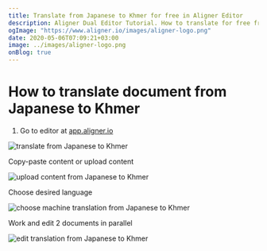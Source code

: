 ```yaml
---
title: Translate from Japanese to Khmer for free in Aligner Editor
description: Aligner Dual Editor Tutorial. How to translate for free from Japanese to Khmer. Aligner is multilingual document management platform. 
ogImage: "https://www.aligner.io/images/aligner-logo.png"
date: 2020-05-06T07:09:21+03:00
image: ../images/aligner-logo.png
onBlog: true
---
```


# How to translate document from Japanese to Khmer

1. Go to editor at [app.aligner.io](https://app.aligner.io "Aligner App web page")

![translate from Japanese to Khmer](../aligner-blank-editor.png "translate from Japanese to Khmer")

Copy-paste content or upload content

![upload content from Japanese to Khmer](../aligner-uploaded-document.png "upload content from Japanese to Khmer")

Choose desired language

![choose machine translation from Japanese to Khmer](../aligner-language-dropdown.png "choose machine translation from Japanese to Khmer")

Work and edit 2 documents in parallel

![edit translation from Japanese to Khmer](../aligner-double-sitded-editor.png "edit translation from Japanese to Khmer")

